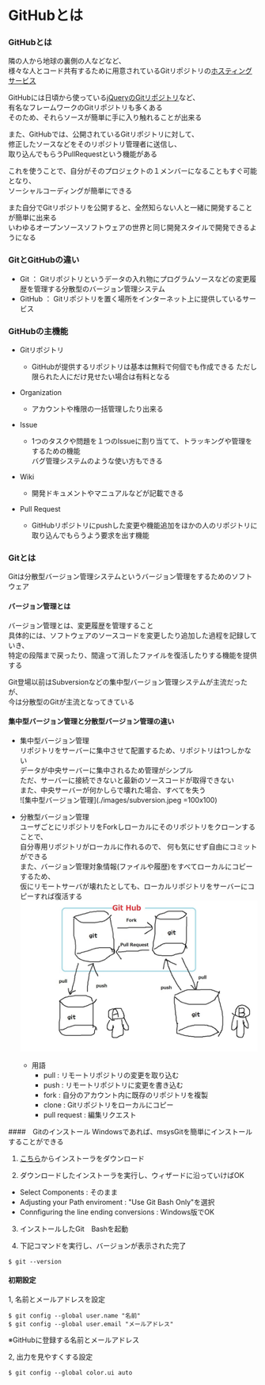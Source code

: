 # GitHubとは

### GitHubとは
隣の人から地球の裏側の人などなど、  
様々な人とコード共有するために用意されているGitリポジトリの[ホスティングサービス](http://e-words.jp/w/%E3%83%9B%E3%82%B9%E3%83%86%E3%82%A3%E3%83%B3%E3%82%B0%E3%82%B5%E3%83%BC%E3%83%93%E3%82%B9.html)

GitHubには日頃から使っている[jQueryのGitリポジトリ](https://github.com/jquery/jquery)など、  
有名なフレームワークのGitリポジトリも多くある  
そのため、それらソースが簡単に手に入り触れることが出来る

また、GitHubでは、公開されているGitリポジトリに対して、  
修正したソースなどをそのリポジトリ管理者に送信し、  
取り込んでもらうPullRequestという機能がある

これを使うことで、自分がそのプロジェクトの１メンバーになることもすぐ可能となり、  
ソーシャルコーディングが簡単にできる

また自分でGitリポジトリを公開すると、全然知らない人と一緒に開発することが簡単に出来る  
いわゆるオープンソースソフトウェアの世界と同じ開発スタイルで開発できるようになる

### GitとGitHubの違い
 - Git ： Gitリポジトリというデータの入れ物にプログラムソースなどの変更履歴を管理する分散型のバージョン管理システム
 - GitHub ： Gitリポジトリを置く場所をインターネット上に提供しているサービス

### GitHubの主機能

 - Gitリポジトリ
 	- GitHubが提供するリポジトリは基本は無料で何個でも作成できる
 	  ただし限られた人にだけ見せたい場合は有料となる

 - Organization
 	- アカウントや権限の一括管理したり出来る

 - Issue
 	- 1つのタスクや問題を１つのIssueに割り当てて、トラッキングや管理をするための機能  
 	バグ管理システムのような使い方もできる

 - Wiki
 	- 開発ドキュメントやマニュアルなどが記載できる  

 - Pull Request
 	- GitHubリポジトリにpushした変更や機能追加をほかの人のリポジトリに取り込んでもらうよう要求を出す機能  

### Gitとは
Gitは分散型バージョン管理システムというバージョン管理をするためのソフトウェア  

#### バージョン管理とは
バージョン管理とは、変更履歴を管理すること  
具体的には、ソフトウェアのソースコードを変更したり追加した過程を記録していき、  
特定の段階まで戻ったり、間違って消したファイルを復活したりする機能を提供する  

Git登場以前はSubversionなどの集中型バージョン管理システムが主流だったが、  
今は分散型のGitが主流となってきている  

#### 集中型バージョン管理と分散型バージョン管理の違い

 - 集中型バージョン管理  
 リポジトリをサーバーに集中させて配置するため、リポジトリは1つしかない  
 データが中央サーバーに集中されるため管理がシンプル  
 ただ、サーバーに接続できないと最新のソースコードが取得できない  
 また、中央サーバーが何かしらで壊れた場合、すべてを失う  
 ![集中型バージョン管理](./images/subversion.jpeg =100x100)

 - 分散型バージョン管理  
 ユーザごとにリポジトリをForkしローカルにそのリポジトリをクローンすることで、  
 自分専用リポジトリがローカルに作れるので、 何も気にせず自由にコミットができる  
 また、バージョン管理対象情報(ファイルや履歴)をすべてローカルにコピーするため、  
 仮にリモートサーバが壊れたとしても、ローカルリポジトリをサーバーにコピーすれば復活する
 ![分散型バージョン管理](./images/git.jpeg)
	- 用語
 		- pull : リモートリポジトリの変更を取り込む
 		- push : リモートリポジトリに変更を書き込む
 		- fork : 自分のアカウント内に既存のリポジトリを複製
 		- clone : Gitリポジトリをローカルにコピー
 		- pull request : 編集リクエスト

####　Gitのインストール
Windowsであれば、msysGitを簡単にインストールすることができる  

1. [こちら](http://msysgit.github.io/)からインストーラをダウンロード

2. ダウンロードしたインストーラを実行し、ウィザードに沿っていけばOK

 - Select Components : そのまま
 - Adjusting your Path enviroment : "Use Git Bash Only"を選択
 - Connfiguring the line ending conversions : Windows版でOK

3. インストールしたGit　Bashを起動

4. 下記コマンドを実行し、バージョンが表示された完了
```
$ git --version
```

#### 初期設定
1,  名前とメールアドレスを設定
```
$ git config --global user.name "名前"
$ git config --global user.email "メールアドレス"
```
※GitHubに登録する名前とメールアドレス

2, 出力を見やすくする設定
```
$ git config --global color.ui auto
```

